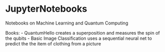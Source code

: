# JupyterNotebooks
 Notebooks on Machine Learning and Quantum Computing

Books:
    - QuantumHello creates a superposition and measures the spin of the qubits
    - Basic Image Classification uses a sequential neural net to predict the the item of clothing   from a picture